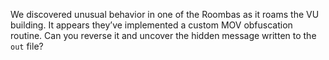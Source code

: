 We discovered unusual behavior in one of the Roombas as it roams the VU building. It appears they’ve implemented a custom MOV obfuscation routine. Can you reverse it and uncover the hidden message written to the `out` file?